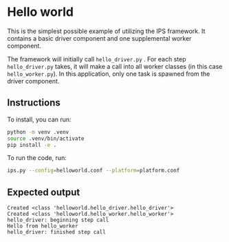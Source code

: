 # Hello world

This is the simplest possible example of utilizing the IPS framework. It contains a basic driver component and one supplemental worker component.

The framework will initially call `hello_driver.py` . For each step `hello_driver.py` takes, it will make a call into all worker classes (in this case `hello_worker.py`). In this application, only one task is spawned from the driver component.

## Instructions

To install, you can run:

```bash
python -m venv .venv
source .venv/bin/activate
pip install -e .
```

To run the code, run:

```bash
ips.py --config=helloworld.conf --platform=platform.conf
```

## Expected output

```
Created <class 'helloworld.hello_driver.hello_driver'>
Created <class 'helloworld.hello_worker.hello_worker'>
hello_driver: beginning step call
Hello from hello_worker
hello_driver: finished step call
```
